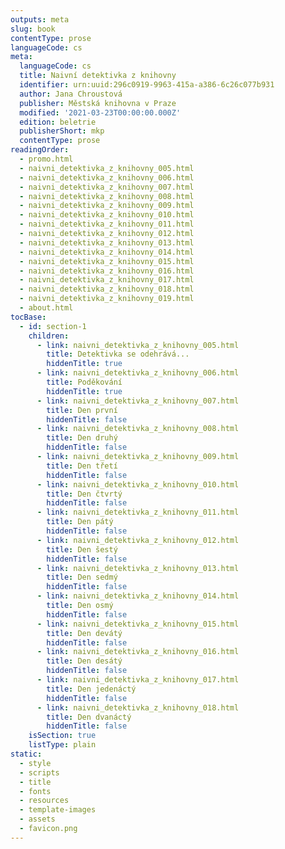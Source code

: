 ```yaml
---
outputs: meta
slug: book
contentType: prose
languageCode: cs
meta:
  languageCode: cs
  title: Naivní detektivka z knihovny
  identifier: urn:uuid:296c0919-9963-415a-a386-6c26c077b931
  author: Jana Chroustová
  publisher: Městská knihovna v Praze
  modified: '2021-03-23T00:00:00.000Z'
  edition: beletrie
  publisherShort: mkp
  contentType: prose
readingOrder:
  - promo.html
  - naivni_detektivka_z_knihovny_005.html
  - naivni_detektivka_z_knihovny_006.html
  - naivni_detektivka_z_knihovny_007.html
  - naivni_detektivka_z_knihovny_008.html
  - naivni_detektivka_z_knihovny_009.html
  - naivni_detektivka_z_knihovny_010.html
  - naivni_detektivka_z_knihovny_011.html
  - naivni_detektivka_z_knihovny_012.html
  - naivni_detektivka_z_knihovny_013.html
  - naivni_detektivka_z_knihovny_014.html
  - naivni_detektivka_z_knihovny_015.html
  - naivni_detektivka_z_knihovny_016.html
  - naivni_detektivka_z_knihovny_017.html
  - naivni_detektivka_z_knihovny_018.html
  - naivni_detektivka_z_knihovny_019.html
  - about.html
tocBase:
  - id: section-1
    children:
      - link: naivni_detektivka_z_knihovny_005.html
        title: Detektivka se odehrává...
        hiddenTitle: true
      - link: naivni_detektivka_z_knihovny_006.html
        title: Poděkování
        hiddenTitle: true
      - link: naivni_detektivka_z_knihovny_007.html
        title: Den první
        hiddenTitle: false
      - link: naivni_detektivka_z_knihovny_008.html
        title: Den druhý
        hiddenTitle: false
      - link: naivni_detektivka_z_knihovny_009.html
        title: Den třetí
        hiddenTitle: false
      - link: naivni_detektivka_z_knihovny_010.html
        title: Den čtvrtý
        hiddenTitle: false
      - link: naivni_detektivka_z_knihovny_011.html
        title: Den pátý
        hiddenTitle: false
      - link: naivni_detektivka_z_knihovny_012.html
        title: Den šestý
        hiddenTitle: false
      - link: naivni_detektivka_z_knihovny_013.html
        title: Den sedmý
        hiddenTitle: false
      - link: naivni_detektivka_z_knihovny_014.html
        title: Den osmý
        hiddenTitle: false
      - link: naivni_detektivka_z_knihovny_015.html
        title: Den devátý
        hiddenTitle: false
      - link: naivni_detektivka_z_knihovny_016.html
        title: Den desátý
        hiddenTitle: false
      - link: naivni_detektivka_z_knihovny_017.html
        title: Den jedenáctý
        hiddenTitle: false
      - link: naivni_detektivka_z_knihovny_018.html
        title: Den dvanáctý
        hiddenTitle: false
    isSection: true
    listType: plain
static:
  - style
  - scripts
  - title
  - fonts
  - resources
  - template-images
  - assets
  - favicon.png
---
```

